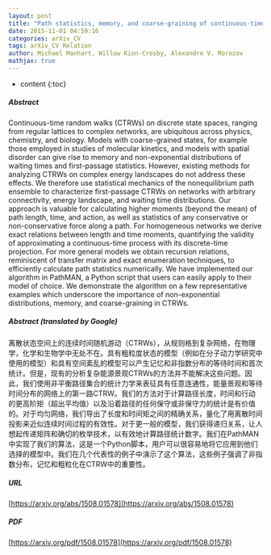 ```yaml
---
layout: post
title: "Path statistics, memory, and coarse-graining of continuous-time random walks on networks"
date: 2015-11-01 04:59:16
categories: arXiv_CV
tags: arXiv_CV Relation
author: Michael Manhart, Willow Kion-Crosby, Alexandre V. Morozov
mathjax: true
---
```


* content
{:toc}

##### Abstract
Continuous-time random walks (CTRWs) on discrete state spaces, ranging from regular lattices to complex networks, are ubiquitous across physics, chemistry, and biology. Models with coarse-grained states, for example those employed in studies of molecular kinetics, and models with spatial disorder can give rise to memory and non-exponential distributions of waiting times and first-passage statistics. However, existing methods for analyzing CTRWs on complex energy landscapes do not address these effects. We therefore use statistical mechanics of the nonequilibrium path ensemble to characterize first-passage CTRWs on networks with arbitrary connectivity, energy landscape, and waiting time distributions. Our approach is valuable for calculating higher moments (beyond the mean) of path length, time, and action, as well as statistics of any conservative or non-conservative force along a path. For homogeneous networks we derive exact relations between length and time moments, quantifying the validity of approximating a continuous-time process with its discrete-time projection. For more general models we obtain recursion relations, reminiscent of transfer matrix and exact enumeration techniques, to efficiently calculate path statistics numerically. We have implemented our algorithm in PathMAN, a Python script that users can easily apply to their model of choice. We demonstrate the algorithm on a few representative examples which underscore the importance of non-exponential distributions, memory, and coarse-graining in CTRWs.

##### Abstract (translated by Google)
离散状态空间上的连续时间随机游动（CTRWs），从规则格到复杂网络，在物理学，化学和生物学中无处不在。具有粗粒度状态的模型（例如在分子动力学研究中使用的模型）和具有空间紊乱的模型可以产生记忆和非指数分布的等待时间和首次统计。但是，现有的分析复杂能源景观CTRWs的方法并不能解决这些问题。因此，我们使用非平衡路径集合的统计力学来表征具有任意连通性，能量景观和等待时间分布的网络上的第一路CTRW。我们的方法对于计算路径长度，时间和行动的更高阶矩（超出平均值）以及沿着路径的任何保守或非保守力的统计是有价值的。对于均匀网络，我们导出了长度和时间矩之间的精确关系，量化了用离散时间投影来近似连续时间过程的有效性。对于更一般的模型，我们获得递归关系，让人想起传递矩阵和确切的枚举技术，以有效地计算路径统计数字。我们在PathMAN中实现了我们的算法，这是一个Python脚本，用户可以很容易地将它应用到他们选择的模型中。我们在几个代表性的例子中演示了这个算法，这些例子强调了非指数分布，记忆和粗粒化在CTRW中的重要性。

##### URL
[https://arxiv.org/abs/1508.01578](https://arxiv.org/abs/1508.01578)

##### PDF
[https://arxiv.org/pdf/1508.01578](https://arxiv.org/pdf/1508.01578)

